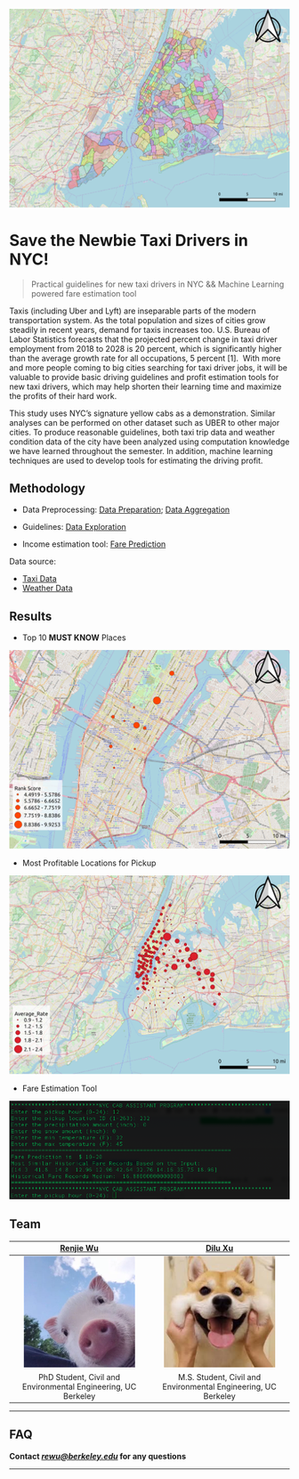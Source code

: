 
![alt text](https://github.com/rewu1993/smart-taxi/blob/master/result/figures/taxi_zones.png)
# Save the Newbie Taxi Drivers in NYC! 

> Practical guidelines for new taxi drivers in NYC && Machine Learning powered fare estimation tool
> 

Taxis (including Uber and Lyft) are inseparable parts of the modern transportation system. As the total population and sizes of cities grow steadily in recent years, demand for taxis increases too. U.S. Bureau of Labor Statistics forecasts that the projected percent change in taxi driver employment from 2018 to 2028 is 20 percent, which is significantly higher than the average growth rate for all occupations, 5 percent [1].  With more and more people coming to big cities searching for taxi driver jobs, it will be valuable to provide basic driving guidelines and profit estimation tools for new taxi drivers, which may help shorten their learning time and maximize the profits of their hard work.  

This study uses NYC’s signature yellow cabs as a demonstration. Similar analyses can be performed on other dataset such as UBER to other major cities. To produce reasonable guidelines, both taxi trip data and weather condition data of the city have been analyzed using computation knowledge we have learned throughout the semester. In addition, machine learning techniques are used to develop tools for estimating the driving profit. 

## Methodology 
- Data Preprocessing: [Data Preparation](https://github.com/rewu1993/smart-taxi/blob/master/data_preparation.ipynb);
[Data Aggregation](https://github.com/rewu1993/smart-taxi/blob/master/data_aggregation.ipynb)

- Guidelines: [Data Exploration](https://github.com/rewu1993/smart-taxi/blob/master/data_exploration.ipynb)

- Income estimation tool: [Fare Prediction](https://github.com/rewu1993/smart-taxi/blob/master/fare_prediction.ipynb)

Data source:
- [Taxi Data](https://www1.nyc.gov/site/tlc/about/tlc-trip-record-data.page)
- [Weather Data](https://www.ncdc.noaa.gov/)

## Results
- Top 10 **MUST KNOW** Places 

![alt text](https://github.com/rewu1993/smart-taxi/blob/master/result/figures/top10_places.png)

- Most Profitable Locations for Pickup 

![alt text](https://github.com/rewu1993/smart-taxi/blob/master/result/figures/average_rate_jan.png)

- Fare Estimation Tool 

![alt text](https://github.com/rewu1993/smart-taxi/blob/master/result/figures/program_demo.png)

## Team

| <a href="http://geomechanics.berkeley.edu/people/renjie-wu/" target="_blank">**Renjie Wu**</a> | <a href="https://www.linkedin.com/in/dilu-xu-255a63190/" target="_blank">**Dilu Xu**</a> |
| :---: |:---:| 
| <img src="https://github.com/rewu1993/smart-taxi/blob/master/demo/renjie.png" width="200"> | <img src="https://github.com/rewu1993/smart-taxi/blob/master/demo/dilu.png" width="200"> 
|PhD Student, Civil and Environmental Engineering, UC Berkeley| M.S. Student, Civil and Environmental Engineering, UC Berkeley |


---

## FAQ

**Contact *rewu@berkeley.edu* for any questions**

---

